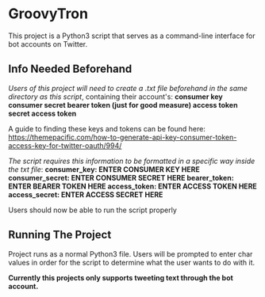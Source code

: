 # GroovyTron

This project is a Python3 script that serves as a command-line interface for bot accounts on Twitter.

## Info Needed Beforehand

*Users of this project will need to create a .txt file beforehand in the same directory as this script*, containing their account's: 
   **consumer key
   consumer secret
   bearer token (just for good measure)
   access token
   secret access token**

A guide to finding these keys and tokens can be found here: https://themepacific.com/how-to-generate-api-key-consumer-token-access-key-for-twitter-oauth/994/

*The script requires this information to be formatted in a specific way inside the txt file*:
      **consumer_key: ENTER CONSUMER KEY HERE
      consumer_secret: ENTER CONSUMER SECRET HERE
      bearer_token: ENTER BEARER TOKEN HERE
      access_token: ENTER ACCESS TOKEN HERE
      access_secret: ENTER ACCESS SECRET HERE**

Users should now be able to run the script properly

## Running The Project

Project runs as a normal Python3 file. Users will be prompted to enter char values in order for the script to determine what the user wants to do with it.

**Currently this projects only supports tweeting text through the bot account.** 
